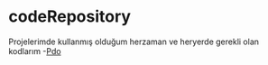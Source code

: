# codeRepository
Projelerimde kullanmış olduğum herzaman ve heryerde gerekli olan kodlarım
-[Pdo](https://github.com/iyikodcom/codeRepository/blob/master/pdo.php)
